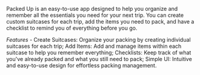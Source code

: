 Packed Up is an easy-to-use app designed to help you organize and remember all the essentials you need for your next trip. You can create custom suitcases for each trip, add the items you need to pack, and have a checklist to remind you of everything before you go.

*Features* - 
Create Suitcases: Organize your packing by creating individual suitcases for each trip;
Add Items: Add and manage items within each suitcase to help you remember everything;
Checklists: Keep track of what you've already packed and what you still need to pack;
Simple UI: Intuitive and easy-to-use design for effortless packing management.
